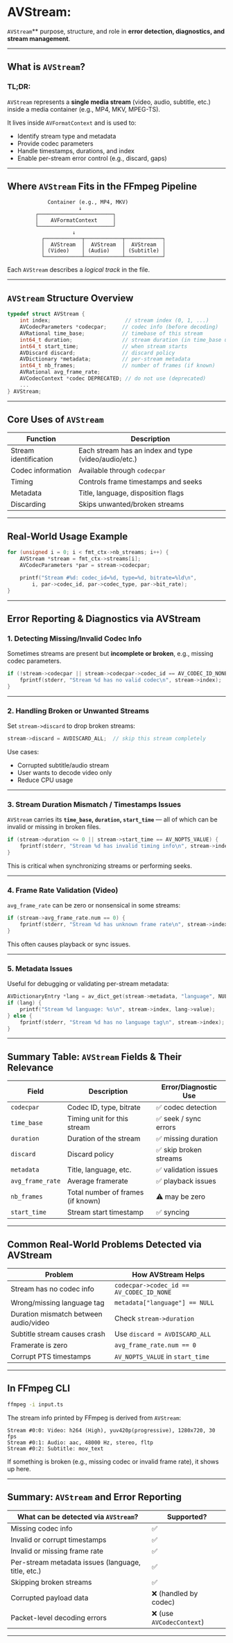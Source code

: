# AVStream:


`AVStream`** purpose, structure, and role in **error detection, diagnostics, and stream management**.

---

## What is `AVStream`?

### TL;DR:

`AVStream` represents a **single media stream** (video, audio, subtitle, etc.) inside a media container 
(e.g., MP4, MKV, MPEG-TS).

It lives inside `AVFormatContext` and is used to:

* Identify stream type and metadata
* Provide codec parameters
* Handle timestamps, durations, and index
* Enable per-stream error control (e.g., discard, gaps)

---

## Where `AVStream` Fits in the FFmpeg Pipeline

```text
             Container (e.g., MP4, MKV)
                       ↓
         ┌────────────────────────┐
         │    AVFormatContext     │
         └────────────────────────┘
                     ↓
           ┌────────────┬────────────┬────────────┐
           │  AVStream  │  AVStream  │  AVStream  │
           │ (Video)    │ (Audio)    │ (Subtitle) │
           └────────────┴────────────┴────────────┘
```

Each `AVStream` describes a *logical track* in the file.

---

## `AVStream` Structure Overview

```c
typedef struct AVStream {
    int index;                        // stream index (0, 1, ...)
    AVCodecParameters *codecpar;     // codec info (before decoding)
    AVRational time_base;            // timebase of this stream
    int64_t duration;                // stream duration (in time_base units)
    int64_t start_time;              // when stream starts
    AVDiscard discard;               // discard policy
    AVDictionary *metadata;          // per-stream metadata
    int64_t nb_frames;               // number of frames (if known)
    AVRational avg_frame_rate;
    AVCodecContext *codec DEPRECATED; // do not use (deprecated)
    ...
} AVStream;
```

---

## Core Uses of `AVStream`

| Function              | Description                                          |
| --------------------- | ---------------------------------------------------- |
| Stream identification | Each stream has an index and type (video/audio/etc.) |
| Codec information     | Available through `codecpar`                         |
| Timing                | Controls frame timestamps and seeks                  |
| Metadata              | Title, language, disposition flags                   |
| Discarding            | Skips unwanted/broken streams                        |

---

## Real-World Usage Example

```c
for (unsigned i = 0; i < fmt_ctx->nb_streams; i++) {
    AVStream *stream = fmt_ctx->streams[i];
    AVCodecParameters *par = stream->codecpar;

    printf("Stream #%d: codec_id=%d, type=%d, bitrate=%ld\n",
        i, par->codec_id, par->codec_type, par->bit_rate);
}
```

---

## Error Reporting & Diagnostics via AVStream

### 1. **Detecting Missing/Invalid Codec Info**

Sometimes streams are present but **incomplete or broken**, e.g., missing codec parameters.

```c
if (!stream->codecpar || stream->codecpar->codec_id == AV_CODEC_ID_NONE) {
    fprintf(stderr, "Stream %d has no valid codec\n", stream->index);
}
```

---

### 2. **Handling Broken or Unwanted Streams**

Set `stream->discard` to drop broken streams:

```c
stream->discard = AVDISCARD_ALL;  // skip this stream completely
```

Use cases:

* Corrupted subtitle/audio stream
* User wants to decode video only
* Reduce CPU usage

---

### 3. **Stream Duration Mismatch / Timestamps Issues**

`AVStream` carries its **`time_base`, `duration`, `start_time`** — all of which can be invalid or missing 
in broken files.

```c
if (stream->duration <= 0 || stream->start_time == AV_NOPTS_VALUE) {
    fprintf(stderr, "Stream %d has invalid timing info\n", stream->index);
}
```

This is critical when synchronizing streams or performing seeks.

---

### 4. **Frame Rate Validation (Video)**

`avg_frame_rate` can be zero or nonsensical in some streams:

```c
if (stream->avg_frame_rate.num == 0) {
    fprintf(stderr, "Stream %d has unknown frame rate\n", stream->index);
}
```

This often causes playback or sync issues.

---

### 5. **Metadata Issues**

Useful for debugging or validating per-stream metadata:

```c
AVDictionaryEntry *lang = av_dict_get(stream->metadata, "language", NULL, 0);
if (lang) {
    printf("Stream %d language: %s\n", stream->index, lang->value);
} else {
    fprintf(stderr, "Stream %d has no language tag\n", stream->index);
}
```

---

## Summary Table: `AVStream` Fields & Their Relevance

| Field            | Description                       | Error/Diagnostic Use  |
| ---------------- | --------------------------------- | --------------------- |
| `codecpar`       | Codec ID, type, bitrate           | ✅ codec detection     |
| `time_base`      | Timing unit for this stream       | ✅ seek / sync errors  |
| `duration`       | Duration of the stream            | ✅ missing duration    |
| `discard`        | Discard policy                    | ✅ skip broken streams |
| `metadata`       | Title, language, etc.             | ✅ validation issues   |
| `avg_frame_rate` | Average framerate                 | ✅ playback issues     |
| `nb_frames`      | Total number of frames (if known) | ⚠️ may be zero        |
| `start_time`     | Stream start timestamp            | ✅ syncing             |

---

## Common Real-World Problems Detected via AVStream

| Problem                               | How AVStream Helps                       |
| ------------------------------------- | ---------------------------------------- |
| Stream has no codec info              | `codecpar->codec_id == AV_CODEC_ID_NONE` |
| Wrong/missing language tag            | `metadata["language"] == NULL`           |
| Duration mismatch between audio/video | Check `stream->duration`                 |
| Subtitle stream causes crash          | Use `discard = AVDISCARD_ALL`            |
| Framerate is zero                     | `avg_frame_rate.num == 0`                |
| Corrupt PTS timestamps                | `AV_NOPTS_VALUE` in `start_time`         |

---

## In FFmpeg CLI

```bash
ffmpeg -i input.ts
```

The stream info printed by FFmpeg is derived from `AVStream`:

```text
Stream #0:0: Video: h264 (High), yuv420p(progressive), 1280x720, 30 fps
Stream #0:1: Audio: aac, 48000 Hz, stereo, fltp
Stream #0:2: Subtitle: mov_text
```

If something is broken (e.g., missing codec or invalid frame rate), it shows up here.

---

## Summary: `AVStream` and Error Reporting

| What can be detected via `AVStream`?               | Supported?               |
| -------------------------------------------------- | ------------------------ |
| Missing codec info                                 | ✅                        |
| Invalid or corrupt timestamps                      | ✅                        |
| Invalid or missing frame rate                      | ✅                        |
| Per-stream metadata issues (language, title, etc.) | ✅                        |
| Skipping broken streams                            | ✅                        |
| Corrupted payload data                             | ❌ (handled by codec)     |
| Packet-level decoding errors                       | ❌ (use `AVCodecContext`) |

---
